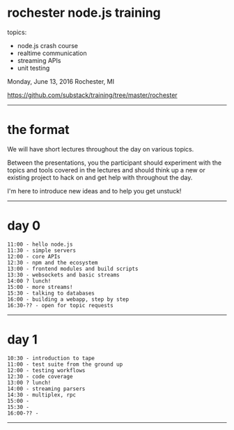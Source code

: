 # rochester node.js training

topics:

* node.js crash course
* realtime communication
* streaming APIs
* unit testing

Monday, June 13, 2016
Rochester, MI

https://github.com/substack/training/tree/master/rochester

---
# the format

We will have short lectures throughout the day on
various topics.

Between the presentations, you the participant should
experiment with the topics and tools covered in the
lectures and should think up a new or existing project
to hack on and get help with throughout the day.

I'm here to introduce new ideas and to help you get
unstuck!

---
# day 0

```
11:00 - hello node.js
11:30 - simple servers
12:00 - core APIs
12:30 - npm and the ecosystem
13:00 - frontend modules and build scripts
13:30 - websockets and basic streams
14:00 ? lunch!
15:00 - more streams!
15:30 - talking to databases
16:00 - building a webapp, step by step
16:30-?? - open for topic requests
```

---
# day 1

```
10:30 - introduction to tape
11:00 - test suite from the ground up
12:00 - testing workflows
12:30 - code coverage
13:00 ? lunch!
14:00 - streaming parsers
14:30 - multiplex, rpc
15:00 - 
15:30 - 
16:00-?? -
```

---

